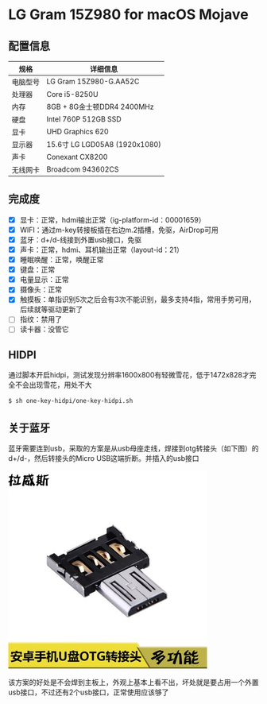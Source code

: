 # LG Gram 15Z980 for macOS Mojave

## 配置信息

| 规格     | 详细信息                      |
| -------- | ----------------------------- |
| 电脑型号 | LG Gram 15Z980-G.AA52C        |
| 处理器   | Core i5-8250U                 |
| 内存     | 8GB + 8G金士顿DDR4 2400MHz    |
| 硬盘     | Intel 760P 512GB SSD          |
| 显卡     | UHD Graphics 620              |
| 显示器   | 15.6寸 LG LGD05A8 (1920x1080) |
| 声卡     | Conexant CX8200               |
| 无线网卡 | Broadcom 943602CS             |

## 完成度

- [x] 显卡：正常，hdmi输出正常（ig-platform-id：00001659）
- [x] WIFI：通过m-key转接板插在右边m.2插槽，免驱，AirDrop可用
- [x] 蓝牙：d+/d-线接到外置usb接口，免驱
- [x] 声卡：正常，hdmi、耳机输出正常（layout-id：21）
- [x] 睡眠唤醒：正常，唤醒正常
- [x] 键盘：正常
- [x] 电量显示：正常
- [x] 摄像头：正常
- [x] 触摸板：单指识别5次之后会有3次不能识别，最多支持4指，常用手势可用，后续就等驱动更新了
- [ ] 指纹：禁用了
- [ ] 读卡器：没管它

## HIDPI

通过脚本开启hidpi，测试发现分辨率1600x800有轻微雪花，低于1472x828才完全不会出现雪花，用处不大

```bash
$ sh one-key-hidpi/one-key-hidpi.sh
```

## 关于蓝牙

蓝牙需要连到usb，采取的方案是从usb母座走线，焊接到otg转接头（如下图）的d+/d-，然后转接头的Micro USB这端折断。并插入的usb接口

![otg](img/otg.jpg)

该方案的好处是不会焊到主板上，外观上基本上看不出，坏处就是要占用一个外置usb接口，不过还有2个usb接口，正常使用应该够了
